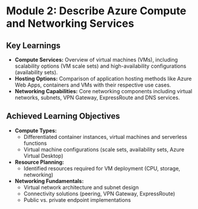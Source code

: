 # Module 2: Describe Azure Compute and Networking Services

## Key Learnings  
- **Compute Services:** Overview of virtual machines (VMs), including scalability options (VM scale sets) and high-availability configurations (availability sets).  
- **Hosting Options:** Comparison of application hosting methods like Azure Web Apps, containers and VMs with their respective use cases.  
- **Networking Capabilities:** Core networking components including virtual networks, subnets, VPN Gateway, ExpressRoute and DNS services.

## Achieved Learning Objectives  
- **Compute Types:**  
  - Differentiated container instances, virtual machines and serverless functions  
  - Virtual machine configurations (scale sets, availability sets, Azure Virtual Desktop)  
- **Resource Planning:**  
  - Identified resources required for VM deployment (CPU, storage, networking)  
- **Networking Fundamentals:**  
  - Virtual network architecture and subnet design  
  - Connectivity solutions (peering, VPN Gateway, ExpressRoute)  
  - Public vs. private endpoint implementations    

